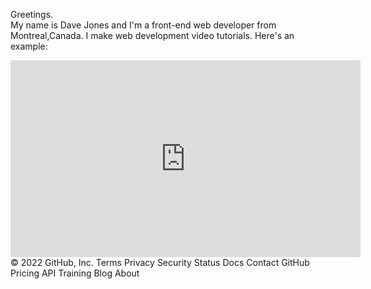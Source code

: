 Greetings.
<br>
My name is Dave Jones and I'm a front-end web developer from Montreal,Canada. I make web development video tutorials. Here's an example:
<br>
<iframe width="560" height="315" src="https://www.youtube.com/embed/h-ZCVUAzR-0" frameborder="0" allow="accelerometer; autoplay; encrypted-media; gyroscope; picture-in-picture" allowfullscreen></iframe>
© 2022 GitHub, Inc.
Terms
Privacy
Security
Status
Docs
Contact GitHub
Pricing
API
Training
Blog
About